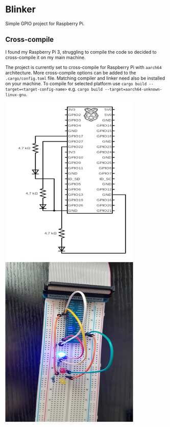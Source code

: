 # Blinker

Simple GPIO project for Raspberry Pi.

## Cross-compile
I found my Raspberry Pi 3, struggling to compile the code so decided to cross-compile it on my main machine.  

The project is currently set to cross-compile for Raspberry Pi with `aarch64` architecture.
More cross-compile options can be added to the `.cargo/config.toml` file.
Matching compiler and linker need also be installed on your machine.
To compile for selected platform use `cargo build --target=<target-config-name>` e.g. `cargo build --target=aarch64-unknown-linux-gnu`.

<img src="/images/circuit.png" width="400" height="500" alt="Circuit schema" /> <img src="/images/example.jpg" width="400" height="500" alt="Example" />

